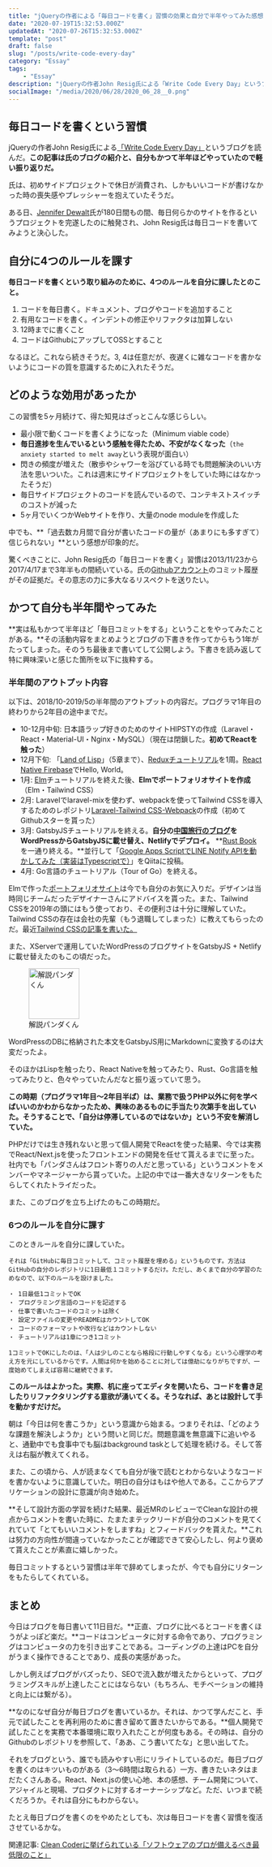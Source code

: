 ```yaml
---
title: "jQueryの作者による「毎日コードを書く」習慣の効果と自分で半年やってみた感想"
date: "2020-07-19T15:32:53.000Z"
updatedAt: "2020-07-26T15:32:53.000Z"
template: "post"
draft: false
slug: "/posts/write-code-every-day"
category: "Essay"
tags:
    - "Essay"
description: "jQueryの作者John Resig氏による「Write Code Every Day」というブログを読んだ。初めはサイドプロジェクトで休日が消費され、しかもいいコードが書けなかった時の喪失感やプレッシャーを抱えていたそうだ。ある日、Jennifer Dewalt氏が180日間もの間、毎日何らかのサイトを作るというプロジェクトを完遂したのに触発され、毎日コードを書いてみようと決心したそうだ。"
socialImage: "/media/2020/06/28/2020_06_28__0.png"
---
```


## 毎日コードを書くという習慣
jQueryの作者John Resig氏による[「Write Code Every Day」](https://johnresig.com/blog/write-code-every-day/)というブログを読んだ。**この記事は氏のブログの紹介と、自分もかつて半年ほどやっていたので軽い振り返りだ。**

氏は、初めサイドプロジェクトで休日が消費され、しかもいいコードが書けなかった時の喪失感やプレッシャーを抱えていたそうだ。

ある日、[Jennifer Dewalt](https://jenniferdewalt.com/)氏が180日間もの間、毎日何らかのサイトを作るというプロジェクトを完遂したのに触発され、John Resig氏は毎日コードを書いてみようと決心した。

## 自分に4つのルールを課す
**毎日コードを書くという取り組みのために、4つのルールを自分に課したとのこと。**

1. コードを毎日書く。ドキュメント、ブログやコードを追加すること
2. 有用なコードを書く。インデントの修正やリファクタは加算しない
3. 12時までに書くこと
4. コードはGithubにアップしてOSSとすること

なるほど。これなら続きそうだ。3, 4は任意だが、夜遅くに雑なコードを書かないようにコードの質を意識するために入れたそうだ。

## どのような効用があったか
この習慣を5ヶ月続けて、得た知見はざっとこんな感じらしい。

- 最小限で動くコードを書くようになった（Minimum viable code）
- **毎日進捗を生んでいるという感触を得たため、不安がなくなった**（`the anxiety started to melt away`という表現が面白い）
- 閃きの頻度が増えた（散歩やシャワーを浴びている時でも問題解決のいい方法を思いついた。これは週末にサイドプロジェクトをしていた時にはなかったそうだ）
- 毎日サイドプロジェクトのコードを読んでいるので、コンテキストスイッチのコストが減った
- 5ヶ月でいくつかWebサイトを作り、大量のnode moduleを作成した

中でも、**「過去数カ月間で自分が書いたコードの量が（あまりにも多すぎて）信じられない」**という感想が印象的だ。

驚くべきことに、John Resig氏の「毎日コードを書く」習慣は2013/11/23から2017/4/17まで3年半もの間続いている。氏の[Githubアカウント](https://github.com/jeresig)のコミット履歴がその証拠だ。その意志の力に多大なるリスペクトを送りたい。

## かつて自分も半年間やってみた
**実は私もかつて半年ほど「毎日コミットをする」ということをやってみたことがある。**その活動内容をまとめようとブログの下書きを作ってからもう1年がたってしまった。そのうち最後まで書いてして公開しよう。下書きを読み返して特に興味深いと感じた箇所を以下に抜粋する。

### 半年間のアウトプット内容
以下は、2018/10-2019/5の半年間のアウトプットの内容だ。プログラマ1年目の終わりから2年目の途中までだ。

- 10-12月中旬: 日本語ラップ好きのためのサイトHIPSTYの作成（Laravel・React・Material-UI・Nginx・MySQL）（現在は閉鎖した。**初めてReactを触った**）
- 12月下旬: 「[Land of Lisp](https://amzn.to/2YG3Wf6)」（5章まで）、[Reduxチュートリアル](https://redux.js.org/basics/example)を1周。[React Native Firebase](https://github.com/invertase/react-native-firebase)でHello, World。
- 1月: [Elm](https://guide.elm-lang.org/)チュートリアルを終えた後、**Elmでポートフォリオサイトを作成**（Elm・Tailwind CSS）
- 2月: Laravelでlaravel-mixを使わず、webpackを使ってTailwind CSSを導入するためのレポジトリ[Laravel-Tailwind CSS-Webpack](https://github.com/KushibikiMashu/laravel-tailwindcss-webpack)の作成（初めてGithubスターを貰った）
- 3月: GatsbyJSチュートリアルを終える。**自分の[中国旅行のブログ](https://ccculture.net/)をWordPressからGatsbyJSに載せ替え、Netlifyでデプロイ。** **[Rust Book](https://doc.rust-jp.rs/book/second-edition/)を一通り終える。**並行して「[Google Apps ScriptでLINE Notify APIを動かしてみた（実装はTypescriptで）](https://qiita.com/Panda_Program/items/c0cc22049da49a306a6e)」をQiitaに投稿。
- 4月: Go言語のチュートリアル（Tour of Go）を終える。

Elmで作った[ポートフォリオサイト](https://kushibikimashu.github.io/portfolio/)は今でも自分のお気に入りだ。デザインは当時同じチームだったデザイナーさんにアドバイスを貰った。また、Tailwind CSSを2019年の頭にはもう使っており、その便利さは十分に理解していた。Tailwind CSSの存在は会社の先輩（もう退職してしまった）に教えてもらったのだ。最近[Tailwind CSSの記事を書いた。](/posts/recommend-developers-use-tailwind-css)

また、XServerで運用していたWordPressのブログサイトをGatsbyJS + Netlifyに載せ替えたのもこの頃だった。

<div class="explain">
  <figure class="explain__figure">
    <div class="explain__figureWrapper">
      <img class="explain__figureImage" src="/photo.jpg" alt="解説パンダくん" width="100" height="100" data-lazy-loaded="true">
    </div>
    <figcaption class="explain__figureCaption">解説パンダくん</figcaption>
  </figure>
  <div class="explain__paragraphWrapper">
    <p class="explain__paragraphContent">WordPressのDBに格納された本文をGatsbyJS用にMarkdownに変換するのは大変だったよ。</p>
  </div>
</div>

そのほかはLispを触ったり、React Nativeを触ってみたり、Rust、Go言語を触ってみたりと、色々やっていたんだなと振り返っていて思う。

**この時期（プログラマ1年目〜2年目半ば）は、業務で扱うPHP以外に何を学べばいいのかわからなかったため、興味のあるものに手当たり次第手を出していた。そうすることで、「自分は停滞しているのではないか」という不安を解消していた。**

PHPだけでは生き残れないと思って個人開発でReactを使った結果、今では実務でReact/Next.jsを使ったフロントエンドの開発を任せて貰えるまでに至った。社内でも「パンダさんはフロント寄りの人だと思っている」というコメントをメンバーやマネージャーから貰っていた。上記の中では一番大きなリターンをもたらしてくれたトライだった。

また、このブログを立ち上げたのもこの時期だ。

### 6つのルールを自分に課す
このときルールを自分に課していた。

```
それは「GitHubに毎日コミットして、コミット履歴を埋める」というものです。方法はGitHubの自分のレポジトリに1日最低１コミットするだけ。ただし、あくまで自分の学習のためなので、以下のルールを設けました。

・ 1日最低1コミットでOK
・ プログラミング言語のコードを記述する
・ 仕事で書いたコードのコミットは除く
・ 設定ファイルの変更やREADMEはカウントしてOK
・ コードのフォーマットや改行などはカウントしない
・ チュートリアルは1章につき1コミット

1コミットでOKにしたのは、「人は少しのことなら格段に行動しやすくなる」という心理学の考え方を元にしているからです。人間は何かを始めることに対しては億劫になりがちですが、一度始めてしまえば容易に継続できます。
```

**このルールはよかった。実際、机に座ってエディタを開いたら、コードを書き足したりリファクタリングする意欲が湧いてくる。そうなれば、あとは設計して手を動かすだけだ。**

朝は「今日は何を書こうか」という意識から始まる。つまりそれは、「どのような課題を解決しようか」という問いと同じだ。問題意識を無意識下に追いやると、通勤中でも食事中でも脳はbackground taskとして処理を続ける。そして答えは右脳が教えてくれる。

また、この頃から、人が読まなくても自分が後で読むとわからないようなコードを書かないように意識していた。明日の自分はもはや他人である。ここからアプリケーションの設計に意識が向き始めた。

**そして設計方面の学習を続けた結果、最近MRのレビューでCleanな設計の視点からコメントを書いた時に、たまたまテックリードが自分のコメントを見てくれていて「とてもいいコメントをしますね」とフィードバックを貰えた。**これは努力の方向性が間違っていなかったことが確認できて安心したし、何より褒めて貰えたことが素直に嬉しかった。

毎日コミットするという習慣は半年で辞めてしまったが、今でも自分にリターンをもたらしてくれている。

## まとめ
今日はブログを毎日書いて11日目だ。**正直、ブログに比べるとコードを書くほうがよっぽど楽だ。**コードはコンピュータに対する命令であり、プログラミングはコンピュータの力を引き出すことである。コーディングの上達はPCを自分がうまく操作できることであり、成長の実感があった。

しかし例えばブログがバズったり、SEOで流入数が増えたからといって、プログラミングスキルが上達したことにはならない（もちろん、モチベーションの維持と向上には繋がる）。

**なのになぜ自分が毎日ブログを書いているか。それは、かつて学んだこと、手元で試したことを再利用のために書き留めて置きたいからである。**個人開発で試したことを実務で本番環境に取り入れたことが何度もある。その時は、自分のGithubのレポジトリを参照して、「ああ、こう書いてたな」と思い出してた。

それをブログという、誰でも読みやすい形にリライトしているのだ。毎日ブログを書くのはキツいものがある（3〜6時間は取られる）一方、書きたいネタはまだたくさんある。React、Next.jsの使い心地、本の感想、チーム開発について、アジャイルと現場、プロダクトに対するオーナーシップなど。ただ、いつまで続くだろうか。それは自分にもわからない。

たとえ毎日ブログを書くのをやめたとしても、次は毎日コードを書く習慣を復活させているかな。

関連記事: [Clean Coderに挙げられている「ソフトウェアのプロが備えるべき最低限のこと」](/posts/requirements-for-a-professional-programmer)

